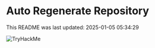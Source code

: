 # Auto Regenerate Repository

This README was last updated: 2025-01-05 05:34:29

 ![TryHackMe](https://tryhackme.com/badge/533634)